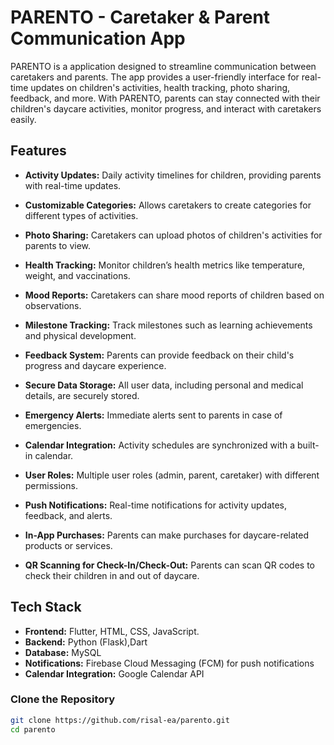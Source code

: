 # PARENTO - Caretaker & Parent Communication App

PARENTO is a application designed to streamline communication between caretakers and parents. The app provides a user-friendly interface for real-time updates on children's activities, health tracking, photo sharing, feedback, and more. With PARENTO, parents can stay connected with their children's daycare activities, monitor progress, and interact with caretakers easily.

## Features

- **Activity Updates:** Daily activity timelines for children, providing parents with real-time updates.
- **Customizable Categories:** Allows caretakers to create categories for different types of activities.
- **Photo Sharing:** Caretakers can upload photos of children's activities for parents to view.

- **Health Tracking:** Monitor children’s health metrics like temperature, weight, and vaccinations.
- **Mood Reports:** Caretakers can share mood reports of children based on observations.
- **Milestone Tracking:** Track milestones such as learning achievements and physical development.
- **Feedback System:** Parents can provide feedback on their child's progress and daycare experience.
- **Secure Data Storage:** All user data, including personal and medical details, are securely stored.
- **Emergency Alerts:** Immediate alerts sent to parents in case of emergencies.
- **Calendar Integration:** Activity schedules are synchronized with a built-in calendar.
- **User Roles:** Multiple user roles (admin, parent, caretaker) with different permissions.
- **Push Notifications:** Real-time notifications for activity updates, feedback, and alerts.
- **In-App Purchases:** Parents can make purchases for daycare-related products or services.
- **QR Scanning for Check-In/Check-Out:** Parents can scan QR codes to check their children in and out of daycare.

## Tech Stack

- **Frontend:** Flutter, HTML, CSS, JavaScript.
- **Backend:** Python (Flask),Dart
- **Database:** MySQL
- **Notifications:** Firebase Cloud Messaging (FCM) for push notifications
- **Calendar Integration:** Google Calendar API

### Clone the Repository

```bash
git clone https://github.com/risal-ea/parento.git
cd parento
